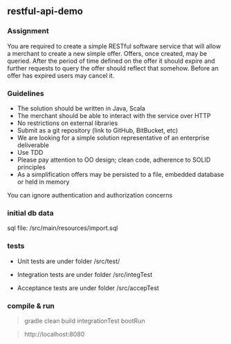 ## restful-api-demo

### Assignment

You are required to create a simple RESTful software service that will allow a merchant to create a new simple offer. Offers, once created, may be queried. After the period of time defined on the offer it should expire and further requests to query the offer should reflect that somehow. Before an offer has expired users may cancel it.


### Guidelines
- The solution should be written in Java, Scala
- The merchant should be able to interact with the service over HTTP
- No restrictions on external libraries
- Submit as a git repository (link to GitHub, BitBucket, etc)
- We are looking for a simple solution representative of an enterprise deliverable
- Use TDD
- Please pay attention to OO design; clean code, adherence to SOLID principles
- As a simplification offers may be persisted to a file, embedded database or held in memory

You can ignore authentication and authorization concerns


### initial db data

sql file: /src/main/resources/import.sql


### tests

- Unit tests are under folder /src/test/

- Integration tests are under folder /src/integTest

- Acceptance tests are under folder /src/accepTest


### compile & run

>  gradle clean build integrationTest bootRun

>  http://localhost:8080


